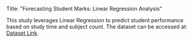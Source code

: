 Title: "Forecasting Student Marks: Linear Regression Analysis"


This study leverages Linear Regression to predict student performance based on study time and subject count. The dataset can be accessed at: [Dataset Link](https://www.kaggle.com/datasets/yasserh/student-marks-dataset).